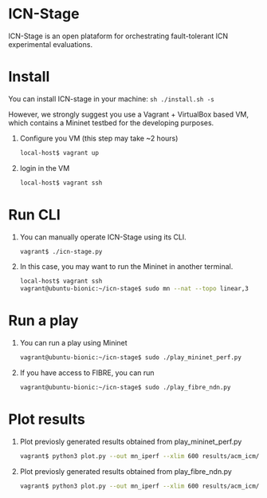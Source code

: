 # ICN-Stage

ICN-Stage is an open plataform for orchestrating fault-tolerant ICN experimental evaluations.

# Install
You can install ICN-stage in your machine:
    ```sh
    ./install.sh -s
    ```   

However, we strongly suggest you use a Vagrant + VirtualBox based VM, which contains a Mininet testbed for the developing purposes.

1. Configure you VM (this step may take ~2 hours)
    ```sh
    local-host$ vagrant up 
    ```

2. login in the VM    
    ```sh
    local-host$ vagrant ssh 
    ```


# Run CLI
1. You can manually operate ICN-Stage using its CLI. 
    ```sh
    vagrant$ ./icn-stage.py
    ```
2. In this case, you may want to run the Mininet in another terminal.
    ```sh
    local-host$ vagrant ssh 
    vagrant@ubuntu-bionic:~/icn-stage$ sudo mn --nat --topo linear,3
     ```
     
# Run a play    
1. You can run a play using Mininet
    ```sh
    vagrant@ubuntu-bionic:~/icn-stage$ sudo ./play_mininet_perf.py
    ```
    
2. If you have access to FIBRE, you can run
    ```sh
    vagrant@ubuntu-bionic:~/icn-stage$ sudo ./play_fibre_ndn.py
    ```



# Plot results
1. Plot previosly generated results obtained from play_mininet_perf.py
    ```sh
    vagrant$ python3 plot.py --out mn_iperf --xlim 600 results/acm_icm/results_*
    ```
    
2. Plot previosly generated results obtained from play_fibre_ndn.py
    ```sh
    vagrant$ python3 plot.py --out mn_iperf --xlim 600 results/acm_icm/ndn-traffic_results_*
    ```


[//]: # (These are reference links used in the body of this note and get stripped out when the markdown processor does its job. There is no need to format nicely because it shouldn't be seen. Thanks SO - http://stackoverflow.com/questions/4823468/store-comments-in-markdown-syntax)


   [dill]: <https://github.com/joemccann/dillinger>
   [git-repo-url]: <https://github.com/joemccann/dillinger.git>
   [john gruber]: <http://daringfireball.net>
   [df1]: <http://daringfireball.net/projects/markdown/>
   [markdown-it]: <https://github.com/markdown-it/markdown-it>
   [Ace Editor]: <http://ace.ajax.org>
   [node.js]: <http://nodejs.org>
   [Twitter Bootstrap]: <http://twitter.github.com/bootstrap/>
   [jQuery]: <http://jquery.com>
   [@tjholowaychuk]: <http://twitter.com/tjholowaychuk>
   [express]: <http://expressjs.com>
   [AngularJS]: <http://angularjs.org>
   [Gulp]: <http://gulpjs.com>

   [PlDb]: <https://github.com/joemccann/dillinger/tree/master/plugins/dropbox/README.md>
   [PlGh]: <https://github.com/joemccann/dillinger/tree/master/plugins/github/README.md>
   [PlGd]: <https://github.com/joemccann/dillinger/tree/master/plugins/googledrive/README.md>
   [PlOd]: <https://github.com/joemccann/dillinger/tree/master/plugins/onedrive/README.md>
   [PlMe]: <https://github.com/joemccann/dillinger/tree/master/plugins/medium/README.md>
   [PlGa]: <https://github.com/RahulHP/dillinger/blob/master/plugins/googleanalytics/README.md>
